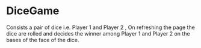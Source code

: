 # DiceGame
Consists a pair of dice i.e. Player 1 and Player 2 , On refreshing the page the dice are rolled and decides the winner among Player 1 and Player 2 on the bases of the face of the dice.
